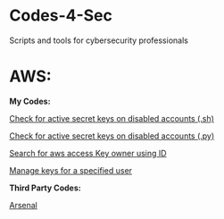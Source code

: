 # Codes-4-Sec
Scripts and tools for cybersecurity professionals


# AWS:

**My Codes:**

[Check for active secret keys on disabled accounts (.sh)](https://github.com/Lucas-L-Alcantara/Codes-4-Sec/blob/master/aws_disabled_user_with_active_keys.sh)

[Check for active secret keys on disabled accounts (.py)](https://github.com/Lucas-L-Alcantara/Codes-4-Sec/blob/master/aws_disabled_user_active_keys.py)

[Search for aws access Key owner using ID](https://github.com/Lucas-L-Alcantara/Codes-4-Sec/blob/master/aws_find_key_owner.py)


[Manage keys for a specified user](https://github.com/Lucas-L-Alcantara/Codes-4-Sec/blob/master/aws.manage.keys.py)

**Third Party Codes:**

[Arsenal](https://github.com/toniblyx/my-arsenal-of-aws-security-tools)
